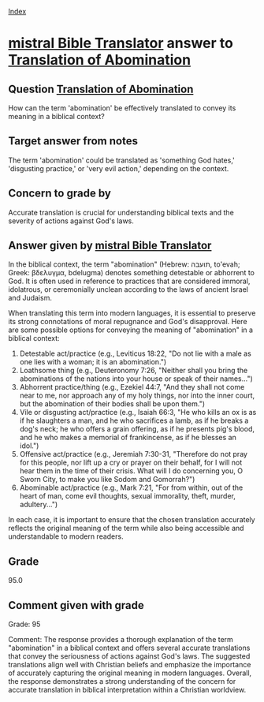 
[Index](../../index.md)
# [mistral Bible Translator](../../answering_models/mistral_Bible_Translator.md) answer to [Translation of Abomination](../../questions/Translation_of_Abomination.md)

## Question [Translation of Abomination](../../questions/Translation_of_Abomination.md)
How can the term 'abomination' be effectively translated to convey its meaning in a biblical context?

## Target answer from notes
The term 'abomination' could be translated as 'something God hates,' 'disgusting practice,' or 'very evil action,' depending on the context.

## Concern to grade by
Accurate translation is crucial for understanding biblical texts and the severity of actions against God's laws.

## Answer given by [mistral Bible Translator](../../answering_models/mistral_Bible_Translator.md)
 In the biblical context, the term "abomination" (Hebrew: תועבה, to'evah; Greek: βδελυγμα, bdelugma) denotes something detestable or abhorrent to God. It is often used in reference to practices that are considered immoral, idolatrous, or ceremonially unclean according to the laws of ancient Israel and Judaism.

When translating this term into modern languages, it is essential to preserve its strong connotations of moral repugnance and God's disapproval. Here are some possible options for conveying the meaning of "abomination" in a biblical context:

1. Detestable act/practice (e.g., Leviticus 18:22, "Do not lie with a male as one lies with a woman; it is an abomination.")
2. Loathsome thing (e.g., Deuteronomy 7:26, "Neither shall you bring the abominations of the nations into your house or speak of their names...")
3. Abhorrent practice/thing (e.g., Ezekiel 44:7, "And they shall not come near to me, nor approach any of my holy things, nor into the inner court, but the abomination of their bodies shall be upon them.")
4. Vile or disgusting act/practice (e.g., Isaiah 66:3, "He who kills an ox is as if he slaughters a man, and he who sacrifices a lamb, as if he breaks a dog's neck; he who offers a grain offering, as if he presents pig's blood, and he who makes a memorial of frankincense, as if he blesses an idol.")
5. Offensive act/practice (e.g., Jeremiah 7:30-31, "Therefore do not pray for this people, nor lift up a cry or prayer on their behalf, for I will not hear them in the time of their crisis. What will I do concerning you, O Sworn City, to make you like Sodom and Gomorrah?")
6. Abominable act/practice (e.g., Mark 7:21, "For from within, out of the heart of man, come evil thoughts, sexual immorality, theft, murder, adultery...")

In each case, it is important to ensure that the chosen translation accurately reflects the original meaning of the term while also being accessible and understandable to modern readers.

## Grade
95.0

## Comment given with grade
Grade: 95

Comment: The response provides a thorough explanation of the term "abomination" in a biblical context and offers several accurate translations that convey the seriousness of actions against God's laws. The suggested translations align well with Christian beliefs and emphasize the importance of accurately capturing the original meaning in modern languages. Overall, the response demonstrates a strong understanding of the concern for accurate translation in biblical interpretation within a Christian worldview.
